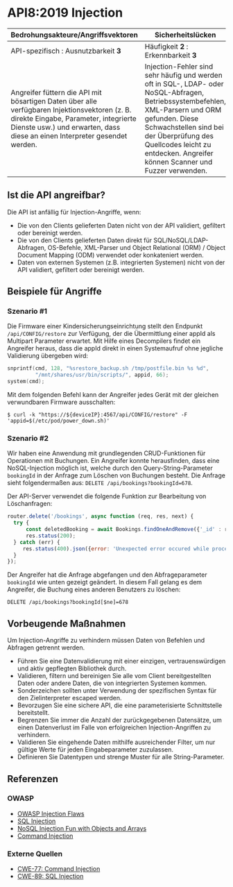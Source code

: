 # API8:2019 Injection

| Bedrohungsakteure/Angriffsvektoren | Sicherheitslücken | Auswirkungen |
| - | - | - |
| API-spezifisch : Ausnutzbarkeit **3** | Häufigkeit **2** : Erkennbarkeit **3** | Komplexität **3** : Unternehmensspezifisch |
| Angreifer füttern die API mit bösartigen Daten über alle verfügbaren Injektionsvektoren (z. B. direkte Eingabe, Parameter, integrierte Dienste usw.) und erwarten, dass diese an einen Interpreter gesendet werden. | Injection-Fehler sind sehr häufig und werden oft in SQL-, LDAP- oder NoSQL-Abfragen, Betriebssystembefehlen, XML-Parsern und ORM gefunden. Diese Schwachstellen sind bei der Überprüfung des Quellcodes leicht zu entdecken. Angreifer können Scanner und Fuzzer verwenden. | Ein "Injection"-Angriff kann zur Offenlegung von Informationen und zum Datenverlust führen. Es kann auch zu DoS oder einer vollständigen Übernahme des Hosts kommen. |

## Ist die API angreifbar?

Die API ist anfällig für Injection-Angriffe, wenn:

* Die von den Clients gelieferten Daten nicht von der API validiert, gefiltert oder bereinigt werden.
* Die von den Clients gelieferten Daten direkt für SQL/NoSQL/LDAP-Abfragen, OS-Befehle, XML-Parser und Object Relational (ORM) / Object Document Mapping (ODM) verwendet oder konkateniert werden.
* Daten von externen Systemen (z.B. integrierten Systemen) nicht von der API validiert, gefiltert oder bereinigt werden.

## Beispiele für Angriffe

### Szenario #1

Die Firmware einer Kindersicherungseinrichtung stellt den Endpunkt
`/api/CONFIG/restore` zur Verfügung, der die Übermittlung einer appId als Multipart
Parameter erwartet. Mit Hilfe eines Decompilers findet ein Angreifer heraus, dass die appId
direkt in einen Systemaufruf ohne jegliche Validierung übergeben wird:

```c
snprintf(cmd, 128, "%srestore_backup.sh /tmp/postfile.bin %s %d",
         "/mnt/shares/usr/bin/scripts/", appid, 66);
system(cmd);
```

Mit dem folgenden Befehl kann der Angreifer jedes Gerät mit der gleichen
verwundbaren Firmware ausschalten:

```
$ curl -k "https://${deviceIP}:4567/api/CONFIG/restore" -F 'appid=$(/etc/pod/power_down.sh)'
```

### Szenario #2

Wir haben eine Anwendung mit grundlegenden CRUD-Funktionen für Operationen mit
Buchungen. Ein Angreifer konnte herausfinden, dass eine NoSQL-Injection möglich ist, welche
durch den Query-String-Parameter `bookingId` in der Anfrage zum Löschen von Buchungen besteht. Die Anfrage sieht folgendermaßen aus: `DELETE /api/bookings?bookingId=678`.

Der API-Server verwendet die folgende Funktion zur Bearbeitung von Löschanfragen:

```javascript
router.delete('/bookings', async function (req, res, next) {
  try {
      const deletedBooking = await Bookings.findOneAndRemove({'_id' : req.query.bookingId});
      res.status(200);
  } catch (err) {
     res.status(400).json({error: 'Unexpected error occured while processing a request'});
  }
});
```

Der Angreifer hat die Anfrage abgefangen und den Abfrageparameter `bookingId` wie unten gezeigt geändert. In diesem Fall gelang es dem Angreifer, die Buchung eines anderen Benutzers zu löschen:

```
DELETE /api/bookings?bookingId[$ne]=678
```

## Vorbeugende Maßnahmen

Um Injection-Angriffe zu verhindern müssen Daten von Befehlen und Abfragen getrennt werden.

* Führen Sie eine Datenvalidierung mit einer einzigen, vertrauenswürdigen und aktiv gepflegten
Bibliothek durch.
* Validieren, filtern und bereinigen Sie alle vom Client bereitgestellten Daten oder andere Daten, die
von integrierten Systemen kommen.
* Sonderzeichen sollten unter Verwendung der spezifischen Syntax für den Zielinterpreter
escaped werden.
* Bevorzugen Sie eine sichere API, die eine parameterisierte Schnittstelle bereitstellt.
* Begrenzen Sie immer die Anzahl der zurückgegebenen Datensätze, um einen Datenverlust im Falle von erfolgreichen Injection-Angriffen zu verhindern.
* Validieren Sie eingehende Daten mithilfe ausreichender Filter, um nur gültige Werte für jeden Eingabeparameter zuzulassen.
* Definieren Sie Datentypen und strenge Muster für alle String-Parameter.

## Referenzen

### OWASP

* [OWASP Injection Flaws][1]
* [SQL Injection][2]
* [NoSQL Injection Fun with Objects and Arrays][3]
* [Command Injection][4]

### Externe Quellen

* [CWE-77: Command Injection][5]
* [CWE-89: SQL Injection][6]

[1]: https://www.owasp.org/index.php/Injection_Flaws
[2]: https://www.owasp.org/index.php/SQL_Injection
[3]: https://www.owasp.org/images/e/ed/GOD16-NOSQL.pdf
[4]: https://www.owasp.org/index.php/Command_Injection
[5]: https://cwe.mitre.org/data/definitions/77.html
[6]: https://cwe.mitre.org/data/definitions/89.html
